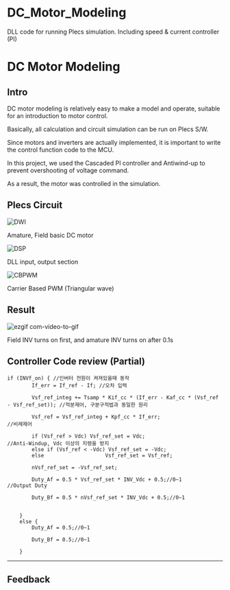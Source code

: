 # DC_Motor_Modeling
DLL code for running Plecs simulation. Including speed &amp; current controller (PI)

# DC Motor Modeling
## Intro

DC motor modeling is relatively easy to make a model and operate, suitable for an introduction to motor control.

Basically, all calculation and circuit simulation can be run on Plecs S/W.


Since motors and inverters are actually implemented, it is important to write the control function code to the MCU.


In this project, we used the Cascaded PI controller and Antiwind-up to prevent overshooting of voltage command.

As a result, the motor was controlled in the simulation.

## Plecs Circuit
![DWI](https://user-images.githubusercontent.com/125186303/222142383-0c5303de-87a7-488b-91a4-75bc38dc2c5d.jpg)

Amature, Field basic DC motor

![DSP](https://user-images.githubusercontent.com/125186303/222142488-0f225346-25c3-4866-b154-26bef193f21e.jpg)

DLL input, output section

![CBPWM](https://user-images.githubusercontent.com/125186303/222142544-26f8228f-d370-4870-a313-f7c4fd5197b8.jpg)

Carrier Based PWM (Triangular wave)

## Result
![ezgif com-video-to-gif](https://user-images.githubusercontent.com/125186303/223322657-e8a8632c-755f-4f89-aa3f-d37f2fd46a3f.gif)

Field INV turns on first, and amature INV turns on after 0.1s


## Controller Code review (Partial)
```
if (INVf_on) { //인버터 전원이 켜져있을때 동작
		If_err = If_ref - If; //오차 입력

		Vsf_ref_integ += Tsamp * Kif_cc * (If_err - Kaf_cc * (Vsf_ref - Vsf_ref_set)); //적분제어, 구분구적법과 동일한 원리

		Vsf_ref = Vsf_ref_integ + Kpf_cc * If_err;                                     //비례제어

		if (Vsf_ref > Vdc) Vsf_ref_set = Vdc;                                          //Anti-Windup, Vdc 이상의 지령을 방지
		else if (Vsf_ref < -Vdc) Vsf_ref_set = -Vdc;
		else                    Vsf_ref_set = Vsf_ref;

		nVsf_ref_set = -Vsf_ref_set;

		Duty_Af = 0.5 * Vsf_ref_set * INV_Vdc + 0.5;//0~1                               //Output Duty 

		Duty_Bf = 0.5 * nVsf_ref_set * INV_Vdc + 0.5;//0~1


	}
	else {
		Duty_Af = 0.5;//0~1

		Duty_Bf = 0.5;//0~1

	}
```
---
## Feedback

